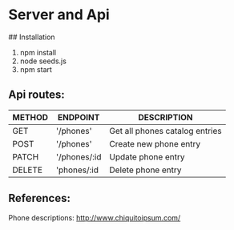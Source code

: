 # Server and Api

## Installation


1. npm install
2. node seeds.js
3. npm start


## Api routes:

| METHOD | ENDPOINT | DESCRIPTION |
---------|----------|-------------|
| GET | '/phones' | Get all phones catalog entries |
| POST | '/phones' | Create new phone entry |
| PATCH | '/phones/:id | Update phone entry |
| DELETE | 'phones/:id | Delete phone entry |


## References: 

Phone descriptions: http://www.chiquitoipsum.com/